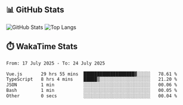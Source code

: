 ## 📊 GitHub Stats
![GitHub Stats](https://github-readme-stats.vercel.app/api?username=fe-brweb&show_icons=true&theme=shades-of-purple)
![Top Langs](https://github-readme-stats.vercel.app/api/top-langs/?username=fe-brweb&layout=compact&theme=shades-of-purple)

## ⏱️ WakaTime Stats
<!--START_SECTION:waka-->

```txt
From: 17 July 2025 - To: 24 July 2025

Vue.js       29 hrs 55 mins  ███████████████████▓░░░░░   78.61 %
TypeScript   8 hrs 4 mins    █████▒░░░░░░░░░░░░░░░░░░░   21.20 %
JSON         1 min           ░░░░░░░░░░░░░░░░░░░░░░░░░   00.06 %
Bash         1 min           ░░░░░░░░░░░░░░░░░░░░░░░░░   00.05 %
Other        0 secs          ░░░░░░░░░░░░░░░░░░░░░░░░░   00.04 %
```

<!--END_SECTION:waka-->
